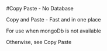 #Copy Paste - No Database 

Copy and Paste - Fast and in one place

For use when mongoDb is not available

Otherwise, see Copy Paste 
